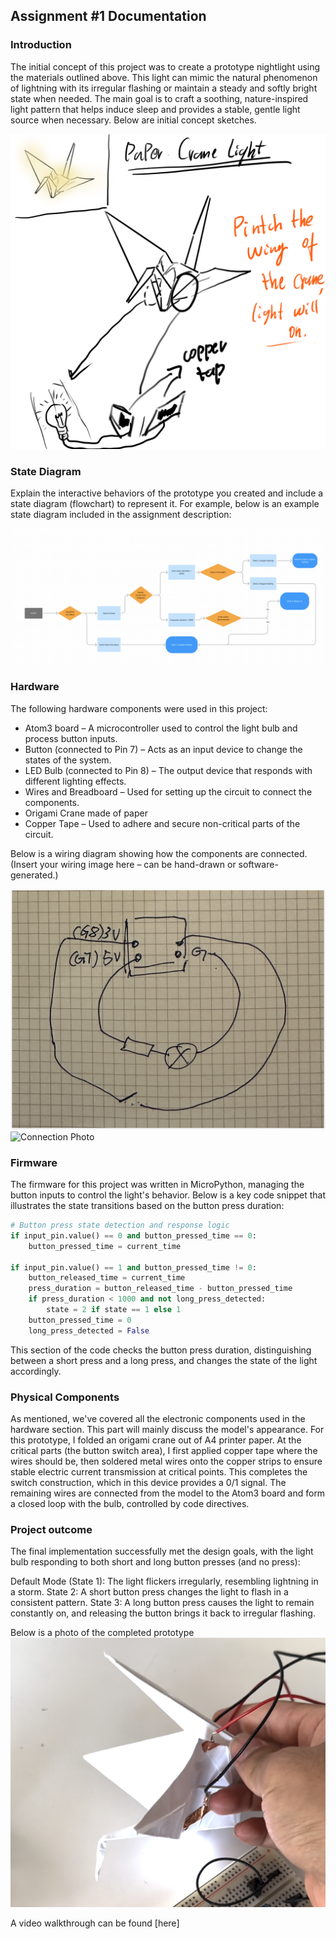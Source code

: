 ## Assignment #1 Documentation  
  

### Introduction

The initial concept of this project was to create a prototype nightlight using the materials outlined above. This light can mimic the natural phenomenon of lightning with its irregular flashing or maintain a steady and softly bright state when needed. The main goal is to craft a soothing, nature-inspired light pattern that helps induce sleep and provides a stable, gentle light source when necessary. Below are initial concept sketches.

![Hand_Sketch_Concept Idea](Untitled_Artwork_110.png)  



### State Diagram

Explain the interactive behaviors of the prototype you created and include a 
state diagram (flowchart) to represent it.  For example, below is an example 
state diagram included in the assignment description:  

![State Diagram](Flow_Chart_Final.png)  

### Hardware

The following hardware components were used in this project:

- Atom3 board – A microcontroller used to control the light bulb and process button inputs.
- Button (connected to Pin 7) – Acts as an input device to change the states of the system.
- LED Bulb (connected to Pin 8) – The output device that responds with different lighting effects.
- Wires and Breadboard – Used for setting up the circuit to connect the components.
- Origami Crane made of paper
- Copper Tape – Used to adhere and secure non-critical parts of the circuit.
  
Below is a wiring diagram showing how the components are connected. (Insert your wiring image here – can be hand-drawn or software-generated.)

![Hand_Sketch_Connection](Sketch_1.png)  
![Connection Photo](Connection.png)  

### Firmware   

The firmware for this project was written in MicroPython, managing the button inputs to control the light's behavior. Below is a key code snippet that illustrates the state transitions based on the button press duration:

``` Python  
# Button press state detection and response logic
if input_pin.value() == 0 and button_pressed_time == 0:
    button_pressed_time = current_time

if input_pin.value() == 1 and button_pressed_time != 0:
    button_released_time = current_time
    press_duration = button_released_time - button_pressed_time
    if press_duration < 1000 and not long_press_detected:
        state = 2 if state == 1 else 1
    button_pressed_time = 0
    long_press_detected = False
```

This section of the code checks the button press duration, distinguishing between a short press and a long press, and changes the state of the light accordingly.

### Physical Components   

As mentioned, we've covered all the electronic components used in the hardware section. This part will mainly discuss the model's appearance. For this prototype, I folded an origami crane out of A4 printer paper. At the critical parts (the button switch area), I first applied copper tape where the wires should be, then soldered metal wires onto the copper strips to ensure stable electric current transmission at critical points. This completes the switch construction, which in this device provides a 0/1 signal. The remaining wires are connected from the model to the Atom3 board and form a closed loop with the bulb, controlled by code directives.

### Project outcome  

The final implementation successfully met the design goals, with the light bulb responding to both short and long button presses (and no press):

Default Mode (State 1): The light flickers irregularly, resembling lightning in a storm.
State 2: A short button press changes the light to flash in a consistent pattern.
State 3: A long button press causes the light to remain constantly on, and releasing the button brings it back to irregular flashing.

Below is a photo of the completed prototype
![Prototype Picture](Paper-crane_Night_Light.png)  

A video walkthrough can be found [here]
